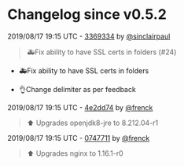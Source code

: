 # Changelog since v0.5.2

2019/08/17 19:15 UTC - [3369334](https://github.com/hassio-addons/addon-traccar/commit/33693347ccc94a3df0f7ec21c7a98d19fd0448fe) by [@sinclairpaul](https://github.com/sinclairpaul)
> 🚑Fix ability to have SSL certs in folders (#24)

* 🚑Fix ability to have SSL certs in folders

* 👌Change delimiter as per feedback 

2019/08/17 19:15 UTC - [4e2dd74](https://github.com/hassio-addons/addon-traccar/commit/4e2dd74e5f1c60f5c50cdb1059257d6cf0d6190e) by [@frenck](https://github.com/frenck)
> :arrow_up: Upgrades openjdk8-jre to 8.212.04-r1 

2019/08/17 19:15 UTC - [0747711](https://github.com/hassio-addons/addon-traccar/commit/07477115120739376e579023ab2e55ef3890fca2) by [@frenck](https://github.com/frenck)
> :arrow_up: Upgrades nginx to 1.16.1-r0 

